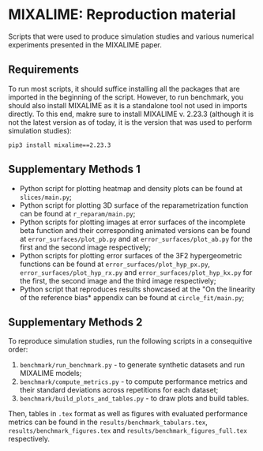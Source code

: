 # MIXALIME: Reproduction material

Scripts that were used to produce simulation studies and various numerical experiments presented in the MIXALIME paper.

## Requirements
To run most scripts, it should suffice installing all the packages that are imported in the beginning of the script. However, to run benchmark, you should also install MIXALIME as it is a standalone tool not used in imports directly. To this end, makre sure to install MIXALIME v. 2.23.3 (although it is not the latest version as of today, it is the version that was used to perform simulation studies):
```
pip3 install mixalime==2.23.3
```

## Supplementary Methods 1

+ Python script for plotting heatmap and density plots can be found at `slices/main.py`;
+ Python script for plotting 3D surface of the reparametrization function can be found at `r_reparam/main.py`;
+ Python scripts for plotting images at error surfaces of the incomplete beta function and their corresponding animated versions can be found at `error_surfaces/plot_pb.py` and at `error_surfaces/plot_ab.py` for the first and the second image respectively;
+ Python scripts for plotting error surfaces of the 3F2 hypergeometric functions can be found at `error_surfaces/plot_hyp_px.py`,  `error_surfaces/plot_hyp_rx.py` and `error_surfaces/plot_hyp_kx.py` for the first, the second image and the third image respectively;
+ Python script that reproduces results showcased at the "On the linearity of the reference bias* appendix can be found at `circle_fit/main.py`;

## Supplementary Methods 2
To reproduce simulation studies, run the following scripts in a consequitive order:

1. `benchmark/run_benchmark.py` - to generate synthetic datasets and run MIXALIME models;
2. `benchmark/compute_metrics.py` - to compute performance metrics and their standard deviations across repetitions for each dataset;
3. `benchmark/build_plots_and_tables.py` - to draw plots and build tables.

Then, tables in `.tex` format as well as figures with evaluated performance metrics can be found in the `results/benchmark_tabulars.tex`, `results/benchmark_figures.tex` and `results/benchmark_figures_full.tex` respectively.

